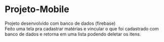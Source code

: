 # Projeto-Mobile
Projeto desenvolvido com banco de dados (firebase) <br/>
Feito uma tela pra cadastrar matérias e vincular o que foi cadastrado com banco de dados e retorna em uma lista podendo deletar os itens.
